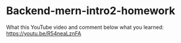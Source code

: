 # Backend-mern-intro2-homework

What this YouTube video and comment below what you learned: https://youtu.be/R54neaLznFA
